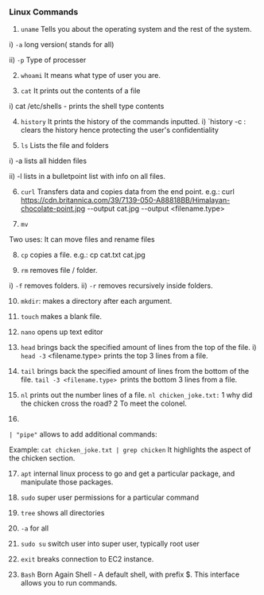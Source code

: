 ### Linux Commands ### 
1. ` uname `
 Tells you about the operating system and the rest of the system.

i) `-a` long version( stands for all)

ii) `-p` Type of processer

2. `whoami`
 It means what type of user you are. 

3. `cat`
It prints out the contents of a file

i) cat /etc/shells - prints the shell type contents

4. `history`
It prints the history of the commands inputted.
i) `history -c : clears the history hence protecting the user's confidentiality

5. `ls`
Lists the file and folders

i) -a lists all hidden files

ii) -l lists in a bulletpoint list with info on all files.

6. `curl`
Transfers data and copies data from the end point.
e.g.: curl https://cdn.britannica.com/39/7139-050-A88818BB/Himalayan-chocolate-point.jpg --output cat.jpg
--output <filename.type>

7. `mv`

Two uses: It can move files and  rename files

8. `cp`
copies a file.
e.g.: cp cat.txt cat.jpg

9. `rm`
removes file / folder.

i) `-f` removes folders.
ii) `-r` removes recursively inside folders.

10. `mkdir`: makes a directory after each argument. 

11)  `touch`
makes a blank file.

12) `nano`
opens up text editor

13) `head`
brings back the specified amount of lines from the top of the file.
i) `head -3` <filename.type> prints the top 3 lines from a file.

14) `tail`
 brings back the specified amount of lines from the bottom of the file.
`tail -3 <filename.type> `prints the bottom 3 lines from a file.

15) `nl`
prints out the number lines of a file.
`nl chicken_joke.txt:`
1 why did the chicken cross the road?
2 To meet the colonel.

16) 
`| "pipe"` allows to add additional commands:

Example: `cat chicken_joke.txt | grep chicken`
It highlights the aspect of the chicken section. 


17) `apt`
  internal linux process to go and get a particular package, and manipulate those packages.

18) `sudo`
super user permissions for a particular command

19) `tree`
shows all directories

20) `-a`  for all

21) `sudo su`
switch user  into super user, typically root user

22) `exit` 
breaks connection to EC2 instance.

23) `Bash`
Born Again Shell - A default shell, with prefix $. This interface allows you to run commands. 
